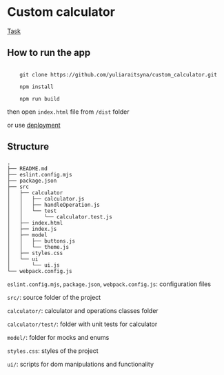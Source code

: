 # Custom calculator
[Task](https://drive.google.com/file/d/15jVnBPXaZrjs99KOUxp4TGq6Inau6xq_/view)

## How to run the app

```

    git clone https://github.com/yuliaraitsyna/custom_calculator.git

    npm install

    npm run build

```
then open `index.html` file from `/dist` folder

or use [deployment](https://yuliaraitsyna.github.io/custom_calculator/)

## Structure

```
.
├── README.md
├── eslint.config.mjs
├── package.json
├── src
│   ├── calculator
│   │   ├── calculator.js
│   │   ├── handleOperation.js
│   │   └── test
│   │       └── calculator.test.js
│   ├── index.html
│   ├── index.js
│   ├── model
│   │   ├── buttons.js
│   │   └── theme.js
│   ├── styles.css
│   └── ui
│       └── ui.js
└── webpack.config.js

```

`eslint.config.mjs`, `package.json`, `webpack.config.js`: configuration files

`src/`: source folder of the project

`calculator/`: calculator and operations classes folder

`calculator/test/`: folder with unit tests for calculator

`model/`: folder for mocks and enums

`styles.css`: styles of the project

`ui/`: scripts for dom manipulations and functionality